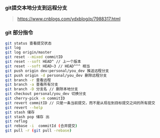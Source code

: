 ### git提交本地分支到远程分支

> https://www.cnblogs.com/ydxblog/p/7988317.html

### git 部分指令

```bash
git status 查看提交状态
git log
git log origin/master
git reset --mixed commitID
git reset --soft HEAD^ // 上一个版本
git reset --soft HEAD~3 // HEAD^^^ 相当
git push origin dev:personal/you_dev 推送远程分支
git push origin -d personal/you_dev 删除远程分支
git branch -r 查看远程
git branch -a 查看所有分支
git branch -D 分支名 // 删除本地分支
git checkout personal/you_dev 切换分支
git cherry-pick -m commitID
git revert commitID // 只是一条当前提交，而不是从现在到目标提交之间的所有提交
git revert --help
git stash 储存
git stash pop 储存 出
git reflog
git rebase -i  commitId (合并提交)
git pull -r (git pull -rebase)
```
